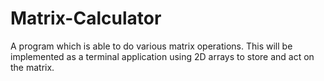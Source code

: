 # Matrix-Calculator
A program which is able to do various matrix operations.
This will be implemented as a terminal application using 2D arrays to store and act on the matrix.

